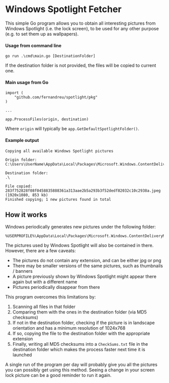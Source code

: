 # Windows Spotlight Fetcher

This simple Go program allows you to obtain all interesting pictures from Windows Spotlight (i.e. the lock screen), to
be used for any other purpose (e.g. to set them up as wallpapers).

#### Usage from command line

```
go run .\cmd\main.go [DestinationFolder]
```

If the destination folder is not provided, the files will be copied to current one.

#### Main usage from Go

```
import (
	"github.com/fernandreu/spotlight/pkg"
)

...

app.ProcessFiles(origin, destination)
```

Where `origin` will typically be `app.GetDefaultSpotlightFolder()`.

#### Example output

```
Copying all available Windows Spotlight pictures

Origin folder:
C:\Users\UserName\AppData\Local\Packages\Microsoft.Windows.ContentDeliveryManager_cw5n1h2txyewy\LocalState\Assets

Destination folder:
.\

File copied: 283f752828f08f0458835888361a313aae2b5a293b3f52dedf82032c10c2938a.jpeg (1920x1080, 853 kb)
Finished copying; 1 new pictures found in total
```

## How it works

Windows periodically generates new pictures under the following folder:

```
%USERPROFILE%\AppData\Local\Packages\Microsoft.Windows.ContentDeliveryManager_cw5n1h2txyewy\LocalState\Assets
```

The pictures used by Windows Spotlight will also be contained in there. However, there are a few caveats:

- The pictures do not contain any extension, and can be either jpg or png
- There may be smaller versions of the same pictures, such as thumbnails / banners
- A picture previously shown by Windows Spotlight might appear there again but with a different name
- Pictures periodically disappear from there

This program overcomes this limitations by:

1. Scanning all files in that folder
2. Comparing them with the ones in the destination folder (via MD5 checksums)
3. If not in the destination folder, checking if the picture is in landscape orientation and has a minimum resolution of
1024x768
4. If so, copying the file to the destination folder with the appropriate extension
5. Finally, writing all MD5 checksums into a `CheckSums.txt` file in the destination folder which makes the process
faster next time it is launched

A single run of the program per day will probably give you all the pictures you can possibly get using this method. 
Seeing a change in your screen lock picture can be a good reminder to run it again.
